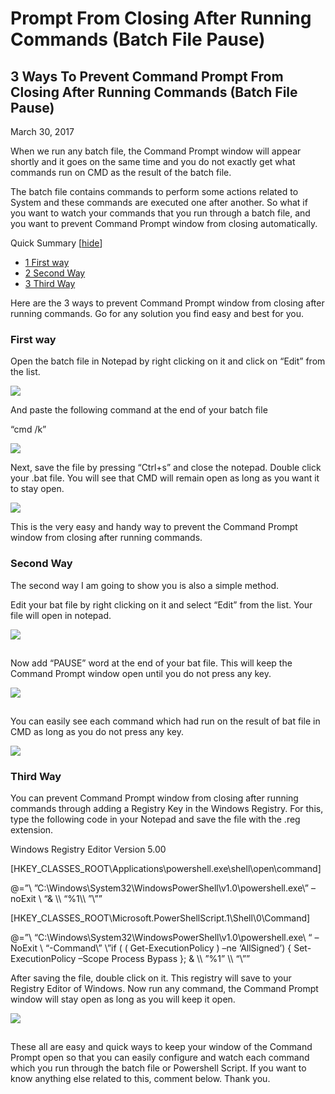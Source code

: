 # Prompt From Closing After Running Commands \(Batch File Pause\)

## 3 Ways To Prevent Command Prompt From Closing After Running Commands \(Batch File Pause\)

March 30, 2017

When we run any batch file, the Command Prompt window will appear shortly and it goes on the same time and you do not exactly get what commands run on CMD as the result of the batch file.

The batch file contains commands to perform some actions related to System and these commands are executed one after another. So what if you want to watch your commands that you run through a batch file, and you want to prevent Command Prompt window from closing automatically.

Quick Summary \[[hide](https://www.itechtics.com/3-ways-to-prevent-command-prompt-from-closing-after-running-commands/#)\]

* [1 First way](https://www.itechtics.com/3-ways-to-prevent-command-prompt-from-closing-after-running-commands/#First_way)
* [2 Second Way](https://www.itechtics.com/3-ways-to-prevent-command-prompt-from-closing-after-running-commands/#Second_Way)
* [3 Third Way](https://www.itechtics.com/3-ways-to-prevent-command-prompt-from-closing-after-running-commands/#Third_Way)

Here are the 3 ways to prevent Command Prompt window from closing after running commands. Go for any solution you find easy and best for you.

### First way

Open the batch file in Notepad by right clicking on it and click on “Edit” from the list.

![](.gitbook/assets/image%20%284%29.png)

And paste the following command at the end of your batch file

“cmd /k”

![](.gitbook/assets/image.png)

Next, save the file by pressing “Ctrl+s” and close the notepad. Double click your .bat file. You will see that CMD will remain open as long as you want it to stay open.

![](.gitbook/assets/image%20%282%29.png)

This is the very easy and handy way to prevent the Command Prompt window from closing after running commands.

### Second Way

The second way I am going to show you is also a simple method.

Edit your bat file by right clicking on it and select “Edit” from the list. Your file will open in notepad.

![](.gitbook/assets/image%20%2811%29.png)

![](data:image/gif,GIF89a%01%00%01%00%80%00%00%00%00%00%FF%FF%FF%21%F9%04%01%00%00%00%00%2C%00%00%00%00%01%00%01%00%00%02%01D%00%3B)

Now add “PAUSE” word at the end of your bat file. This will keep the Command Prompt window open until you do not press any key.

![](.gitbook/assets/image%20%283%29.png)

![](data:image/gif,GIF89a%01%00%01%00%80%00%00%00%00%00%FF%FF%FF%21%F9%04%01%00%00%00%00%2C%00%00%00%00%01%00%01%00%00%02%01D%00%3B)

You can easily see each command which had run on the result of bat file in CMD as long as you do not press any key.

![](.gitbook/assets/image%20%286%29.png)

### Third Way

You can prevent Command Prompt window from closing after running commands through adding a Registry Key in the Windows Registry. For this, type the following code in your Notepad and save the file with the  .reg extension.

Windows Registry Editor Version 5.00

\[HKEY\_CLASSES\_ROOT\Applications\powershell.exe\shell\open\command\]

@=”\ ”C:\\Windows\\System32\\WindowsPowerShell\\v1.0\\powershell.exe\” –noExit \ “& \\\ “%1\\\ ”\””

\[HKEY\_CLASSES\_ROOT\Microsoft.PowerShellScript.1\Shell\0\Command\]

@=”\ “C:\\Windows\\System32\\WindowsPowerShell\\v1.0\\powershell.exe\ “ –NoExit \ “-Command\” \”if \( \( Get-ExecutionPolicy \) –ne ‘AllSigned’\) { Set-ExecutionPolicy –Scope Process Bypass }; & \\\ ”%1” \\\ “\””

After saving the file, double click on it. This registry will save to your Registry Editor of Windows. Now run any command, the Command Prompt window will stay open as long as you will keep it open.

![](.gitbook/assets/image%20%2814%29.png)

![](data:image/gif,GIF89a%01%00%01%00%80%00%00%00%00%00%FF%FF%FF%21%F9%04%01%00%00%00%00%2C%00%00%00%00%01%00%01%00%00%02%01D%00%3B)

These all are easy and quick ways to keep your window of the Command Prompt open so that you can easily configure and watch each command which you run through the batch file or Powershell Script. If you want to know anything else related to this, comment below. Thank you.  


